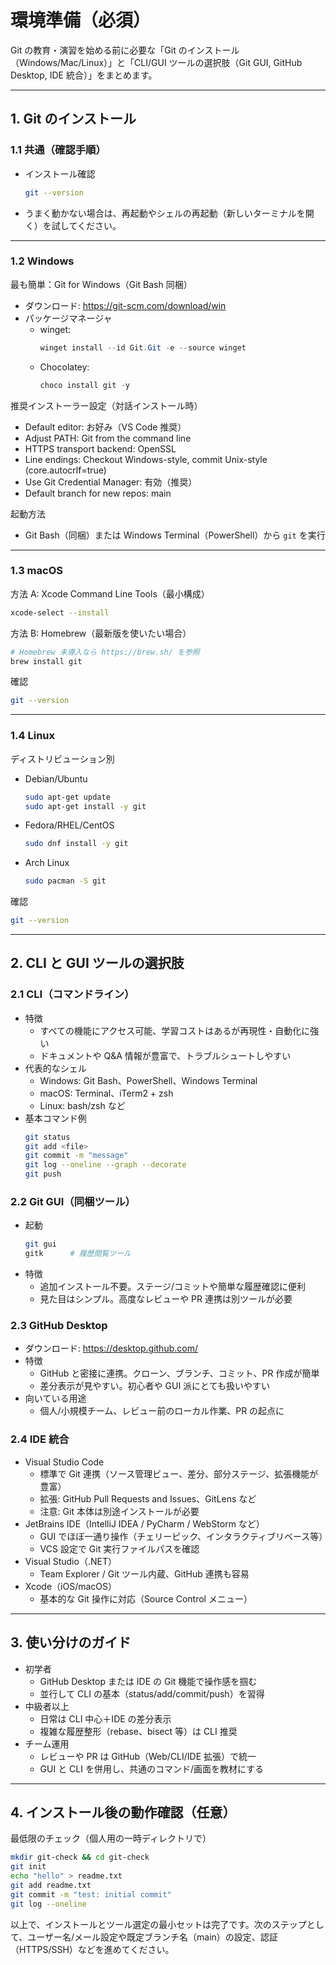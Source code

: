# 環境準備（必須）
Git の教育・演習を始める前に必要な「Git のインストール（Windows/Mac/Linux）」と「CLI/GUI ツールの選択肢（Git GUI, GitHub Desktop, IDE 統合）」をまとめます。

---

## 1. Git のインストール

### 1.1 共通（確認手順）
- インストール確認
  ```bash
  git --version
  ```
- うまく動かない場合は、再起動やシェルの再起動（新しいターミナルを開く）を試してください。

---

### 1.2 Windows
最も簡単：Git for Windows（Git Bash 同梱）

- ダウンロード: https://git-scm.com/download/win
- パッケージマネージャ
  - winget:
    ```powershell
    winget install --id Git.Git -e --source winget
    ```
  - Chocolatey:
    ```powershell
    choco install git -y
    ```

推奨インストーラー設定（対話インストール時）
- Default editor: お好み（VS Code 推奨）
- Adjust PATH: Git from the command line
- HTTPS transport backend: OpenSSL
- Line endings: Checkout Windows-style, commit Unix-style (core.autocrlf=true)
- Use Git Credential Manager: 有効（推奨）
- Default branch for new repos: main

起動方法
- Git Bash（同梱）または Windows Terminal（PowerShell）から `git` を実行

---

### 1.3 macOS
方法 A: Xcode Command Line Tools（最小構成）
```bash
xcode-select --install
```

方法 B: Homebrew（最新版を使いたい場合）
```bash
# Homebrew 未導入なら https://brew.sh/ を参照
brew install git
```

確認
```bash
git --version
```

---

### 1.4 Linux
ディストリビューション別
- Debian/Ubuntu
  ```bash
  sudo apt-get update
  sudo apt-get install -y git
  ```
- Fedora/RHEL/CentOS
  ```bash
  sudo dnf install -y git
  ```
- Arch Linux
  ```bash
  sudo pacman -S git
  ```

確認
```bash
git --version
```

---

## 2. CLI と GUI ツールの選択肢

### 2.1 CLI（コマンドライン）
- 特徴
  - すべての機能にアクセス可能、学習コストはあるが再現性・自動化に強い
  - ドキュメントや Q&A 情報が豊富で、トラブルシュートしやすい
- 代表的なシェル
  - Windows: Git Bash、PowerShell、Windows Terminal
  - macOS: Terminal、iTerm2 + zsh
  - Linux: bash/zsh など
- 基本コマンド例
  ```bash
  git status
  git add <file>
  git commit -m "message"
  git log --oneline --graph --decorate
  git push
  ```

### 2.2 Git GUI（同梱ツール）
- 起動
  ```bash
  git gui
  gitk      # 履歴閲覧ツール
  ```
- 特徴
  - 追加インストール不要。ステージ/コミットや簡単な履歴確認に便利
  - 見た目はシンプル。高度なレビューや PR 連携は別ツールが必要

### 2.3 GitHub Desktop
- ダウンロード: https://desktop.github.com/
- 特徴
  - GitHub と密接に連携。クローン、ブランチ、コミット、PR 作成が簡単
  - 差分表示が見やすい。初心者や GUI 派にとても扱いやすい
- 向いている用途
  - 個人/小規模チーム、レビュー前のローカル作業、PR の起点に

### 2.4 IDE 統合
- Visual Studio Code
  - 標準で Git 連携（ソース管理ビュー、差分、部分ステージ、拡張機能が豊富）
  - 拡張: GitHub Pull Requests and Issues、GitLens など
  - 注意: Git 本体は別途インストールが必要
- JetBrains IDE（IntelliJ IDEA / PyCharm / WebStorm など）
  - GUI でほぼ一通り操作（チェリーピック、インタラクティブリベース等）
  - VCS 設定で Git 実行ファイルパスを確認
- Visual Studio（.NET）
  - Team Explorer / Git ツール内蔵、GitHub 連携も容易
- Xcode（iOS/macOS）
  - 基本的な Git 操作に対応（Source Control メニュー）

---

## 3. 使い分けのガイド
- 初学者
  - GitHub Desktop または IDE の Git 機能で操作感を掴む
  - 並行して CLI の基本（status/add/commit/push）を習得
- 中級者以上
  - 日常は CLI 中心＋IDE の差分表示
  - 複雑な履歴整形（rebase、bisect 等）は CLI 推奨
- チーム運用
  - レビューや PR は GitHub（Web/CLI/IDE 拡張）で統一
  - GUI と CLI を併用し、共通のコマンド/画面を教材にする

---

## 4. インストール後の動作確認（任意）
最低限のチェック（個人用の一時ディレクトリで）
```bash
mkdir git-check && cd git-check
git init
echo "hello" > readme.txt
git add readme.txt
git commit -m "test: initial commit"
git log --oneline
```

以上で、インストールとツール選定の最小セットは完了です。次のステップとして、ユーザー名/メール設定や既定ブランチ名（main）の設定、認証（HTTPS/SSH）などを進めてください。
